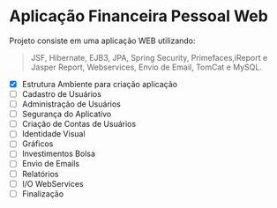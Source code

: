 # Aplicação Financeira Pessoal Web

Projeto consiste em uma aplicação WEB utilizando: 
> JSF, Hibernate, EJB3, JPA, Spring Security, Primefaces,iReport e Jasper Report, Webservices, Envio de Email, TomCat e MySQL.


- [x] Estrutura Ambiente para criação aplicação
- [ ] Cadastro de Usuários
- [ ] Administração de Usuários
- [ ] Segurança do Aplicativo
- [ ] Criação de Contas de Usuários
- [ ] Identidade Visual
- [ ] Gráficos
- [ ] Investimentos Bolsa
- [ ] Envio de Emails
- [ ] Relatórios
- [ ] I/O WebServices
- [ ] Finalização
